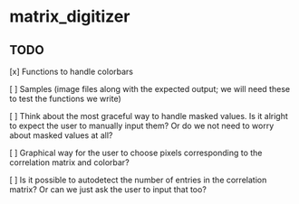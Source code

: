 # matrix_digitizer

## TODO
[x] Functions to handle colorbars

[ ] Samples (image files along with the expected output; we will need these to test the functions we write)

[ ] Think about the most graceful way to handle masked values. Is it alright to expect the user to manually input them? Or do we not need to worry about masked values at all?

[ ] Graphical way for the user to choose pixels corresponding to the correlation matrix and colorbar?

[ ] Is it possible to autodetect the number of entries in the correlation matrix? Or can we just ask the user to input that too?
